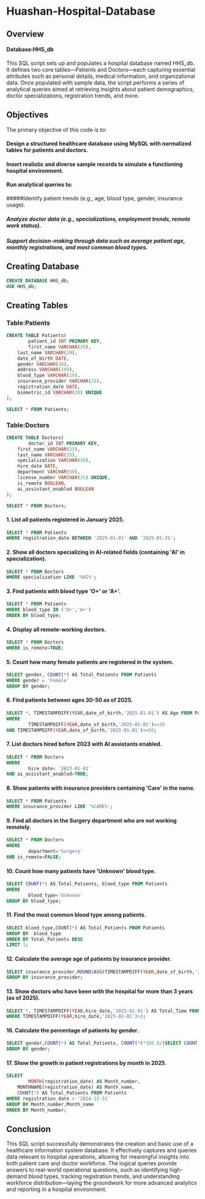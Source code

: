 # Huashan-Hospital-Database
## Overview
#### Database:HHS_db
This SQL script sets up and populates a hospital database named HHS_db. It defines two core tables—Patients and Doctors—each capturing essential attributes such as personal details, medical information, and organizational data. Once populated with sample data, the script performs a series of analytical queries aimed at retrieving insights about patient demographics, doctor specializations, registration trends, and more.

## Objectives
The primary objective of this code is to:
#### Design a structured healthcare database using MySQL with normalized tables for patients and doctors.
#### Insert realistic and diverse sample records to simulate a functioning hospital environment.
#### Run analytical queries to:
#####Identify patient trends (e.g., age, blood type, gender, insurance usage).
##### Analyze doctor data (e.g., specializations, employment trends, remote work status).
##### Support decision-making through data such as average patient age, monthly registrations, and most common blood types.
## Creating Database
```sql
CREATE DATABASE HHS_db;
USE HHS_db;
```
## Creating Tables
### Table:Patients
```sql
CREATE TABLE Patients(
        patient_id INT PRIMARY KEY,
        first_name VARCHAR(20),
    last_name VARCHAR(20),
    date_of_birth DATE,
    gender VARCHAR(10),
    address VARCHAR(100),
    blood_type VARCHAR(10),
    insurance_provider VARCHAR(25),
    registration_date DATE,
    biometric_id VARCHAR(20) UNIQUE
);

SELECT * FROM Patients;
```
### Table:Doctors
```sql
CREATE TABLE Doctors(
        doctor_id INT PRIMARY KEY,
    first_name VARCHAR(25),
    last_name VARCHAR(25),
    specialization VARCHAR(50),
    hire_date DATE,
    department VARCHAR(50),
    license_number VARCHAR(25) UNIQUE,
    is_remote BOOLEAN,
    ai_assistant_enabled BOOLEAN
);

SELECT * FROM Doctors;
```
#### 1. List all patients registered in January 2025.
```sql
SELECT * FROM Patients
WHERE registration_date BETWEEN '2025-01-01' AND '2025-01-31';
```
#### 2. Show all doctors specializing in AI-related fields (containing 'AI' in specialization).
```sql
SELECT * FROM Doctors
WHERE specialization LIKE '%AI%';
```
#### 3. Find patients with blood type 'O+' or 'A+'.
```sql
SELECT * FROM Patients
WHERE blood_type IN ('O+','A+')
ORDER BY blood_type;
```
#### 4. Display all remote-working doctors.
```sql
SELECT * FROM Doctors
WHERE is_remote=TRUE;
```
#### 5. Count how many female patients are registered in the system.
```sql
SELECT gender, COUNT(*) AS Total_Patients FROM Patients
WHERE gender = 'Female'
GROUP BY gender;
```
#### 6. Find patients between ages 30-50 as of 2025.
```sql
SELECT *, TIMESTAMPDIFF(YEAR,date_of_birth,'2025-01-01') AS Age FROM Patients 
WHERE 
        TIMESTAMPDIFF(YEAR,date_of_birth,'2025-01-01')>=30
AND TIMESTAMPDIFF(YEAR,date_of_birth,'2025-01-01')<=50;
```
#### 7. List doctors hired before 2023 with AI assistants enabled.
```sql
SELECT * FROM Doctors
WHERE
        hire_date< '2023-01-01'
AND ai_assistant_enabled=TRUE;
```
#### 8. Show patients with insurance providers containing 'Care' in the name.
```sql
SELECT * FROM Patients
WHERE insurance_provider LIKE '%CARE%';
```
#### 9. Find all doctors in the Surgery department who are not working remotely.
```sql
SELECT * FROM Doctors
WHERE 
        department='Surgery'
AND is_remote=FALSE;
```
#### 10. Count how many patients have 'Unknown' blood type.
```sql
SELECT COUNT(*) AS Total_Patients, blood_type FROM Patients
WHERE 
        blood_type='Unknown'
GROUP BY blood_type;
```
#### 11. Find the most common blood type among patients.
```sql
SELECT blood_type,COUNT(*) AS Total_Patients FROM Patients
GROUP BY  blood_type
ORDER BY Total_Patients DESC
LIMIT 1;
```
#### 12. Calculate the average age of patients by insurance provider.
```sql
SELECT insurance_provider,ROUND(AVG(TIMESTAMPDIFF(YEAR,date_of_birth,'2025-01-01')),2) AS Average_Age FROM Patients
GROUP BY insurance_provider;
```
#### 13. Show doctors who have been with the hospital for more than 3 years (as of 2025).
```sql
SELECT *, TIMESTAMPDIFF(YEAR,hire_date,'2025-01-01') AS Total_Time FROM Doctors
WHERE TIMESTAMPDIFF(YEAR,hire_date,'2025-01-01')>3;
```
#### 16. Calculate the percentage of patients by gender.
```sql
SELECT gender,COUNT(*) AS Total_Patients, COUNT(*)*100.0/(SELECT COUNT(*)FROM Patients) AS Percentage FROM Patients
GROUP BY gender;
```
#### 17. Show the growth in patient registrations by month in 2025.
```sql
SELECT 
        MONTH(registration_date) AS Month_number,
    MONTHNAME(registration_date) AS Month_name,
    COUNT(*) AS Total_Patients FROM Patients
WHERE registration_date > '2024-12-31'
GROUP BY Month_number,Month_name
ORDER BY Month_number;
```
## Conclusion
This SQL script successfully demonstrates the creation and basic use of a healthcare information system database. It effectively captures and queries data relevant to hospital operations, allowing for meaningful insights into both patient care and doctor workforce. The logical queries provide answers to real-world operational questions, such as identifying high-demand blood types, tracking registration trends, and understanding workforce distribution—laying the groundwork for more advanced analytics and reporting in a hospital environment.

